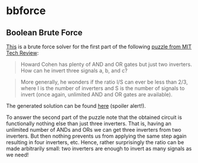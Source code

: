 bbforce
=======

## Boolean Brute Force

[This](https://github.com/snowleopard/bbforce/blob/master/bbforce.hs) is a brute force solver for the first part of the following [puzzle from MIT Tech Review](http://www.technologyreview.com/sites/default/files/magazine/mitnews/puzzlecorner/MA13MITPuzzleCorner.pdf):

>Howard Cohen has plenty of AND and OR gates but just two inverters. How can he invert three signals a, b, and c?

>More generally, he wonders if the ratio I/S can ever be less than 2/3, where I is the number of inverters and S is the number of signals to invert (once again, unlimited AND and OR gates are available).

The generated solution can be found [here](https://github.com/snowleopard/bbforce/blob/master/Solution.md) (spoiler alert!).

To answer the second part of the puzzle note that the obtained circuit is functionally nothing else than just three inverters. That is, having an unlimited number of ANDs and ORs we can get three inverters from two inverters. But then nothing prevents us from applying the same step again resulting in four inverters, etc. Hence, rather surprisingly the ratio can be made arbitrarily small: two inverters are enough to invert as many signals as we need!
